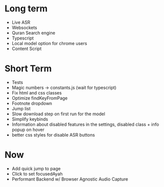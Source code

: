 # Long term
- Live ASR
- Websockets
- Quran Search engine
- Typescript
- Local model option for chrome users 
- Content Script

# Short Term
- Tests
- Magic numbers -> constants.js (wait for typescript)
- Fix html and css classes
- Optimize findKeyFromPage
- Footnote dropdown
- Jump list
- Slow download step on first run for the model 
- Simplify keybinds
- Information about disabled features in the settings, disabled class + info popup on hover
- better css styles for disable ASR buttons

# Now
- Add quick jump to page 
- Click to set focusedAyah
- Performant Backend w/ Browser Agnostic Audio Capture
